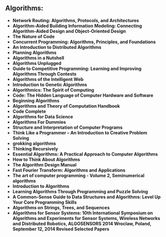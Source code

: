 <h2> Algorithms: </h2>

<ul>

<li><b><a target="_blank" href="https://github.com/manjunath5496/120-Data-Science-Interview-Questions-and-Answers/blob/master/pg(1).pdf" style="text-decoration:none;">Network Routing: Algorithms, Protocols, and Architectures</a></b></li>     
     
  <li><b><a target="_blank" href="https://github.com/manjunath5496/120-Data-Science-Interview-Questions-and-Answers/blob/master/pg(2).pdf" style="text-decoration:none;">Algorithm-Aided Building Information Modeling: Connecting Algorithm-Aided Design and Object-Oriented Design</a></b></li>

  <li><b><a target="_blank" href="https://github.com/manjunath5496/120-Data-Science-Interview-Questions-and-Answers/blob/master/pg(3).pdf" style="text-decoration:none;">The Nature of Code</a></b></li>   
  
<li><b><a target="_blank" href="https://github.com/manjunath5496/120-Data-Science-Interview-Questions-and-Answers/blob/master/pg(4).pdf" style="text-decoration:none;">Concurrent Programming: Algorithms, Principles, and Foundations</a></b></li>   
   
 <li><b><a target="_blank" href="https://github.com/manjunath5496/120-Data-Science-Interview-Questions-and-Answers/blob/master/pg(5).pdf" style="text-decoration:none;">An Introduction to Distributed Algorithms</a></b></li>     
     
  <li><b><a target="_blank" href="https://github.com/manjunath5496/120-Data-Science-Interview-Questions-and-Answers/blob/master/pg(6).pdf" style="text-decoration:none;">Planning Algorithms</a></b></li>

  <li><b><a target="_blank" href="https://github.com/manjunath5496/120-Data-Science-Interview-Questions-and-Answers/blob/master/pg(7).pdf" style="text-decoration:none;">Algorithms in a Nutshell</a></b></li>   
  
  <li><b><a target="_blank" href="https://github.com/manjunath5496/120-Data-Science-Interview-Questions-and-Answers/blob/master/pg(8).pdf" style="text-decoration:none;">Algorithms Unplugged</a></b></li>
  
 <li><b><a target="_blank" href="https://github.com/manjunath5496/120-Data-Science-Interview-Questions-and-Answers/blob/master/pg(9).pdf" style="text-decoration:none;">Guide to Competitive Programming: Learning and Improving Algorithms Through Contests</a></b></li>     
     
  <li><b><a target="_blank" href="https://github.com/manjunath5496/120-Data-Science-Interview-Questions-and-Answers/blob/master/pg(10).pdf" style="text-decoration:none;">Algorithms of the Intelligent Web</a></b></li>

  <li><b><a target="_blank" href="https://github.com/manjunath5496/120-Data-Science-Interview-Questions-and-Answers/blob/master/pg(11).pdf" style="text-decoration:none;">Introduction to Genetic Algorithms</a></b></li>   
  
  <li><b><a target="_blank" href="https://github.com/manjunath5496/120-Data-Science-Interview-Questions-and-Answers/blob/master/pg(12).pdf" style="text-decoration:none;">Algorithmics: The Spirit of Computing</a></b></li>  
  
 
 <li><b><a target="_blank" href="https://github.com/manjunath5496/120-Data-Science-Interview-Questions-and-Answers/blob/master/pg(13).pdf" style="text-decoration:none;">Code: The Hidden Language of Computer Hardware and Software</a></b></li>     
     
  <li><b><a target="_blank" href="https://github.com/manjunath5496/120-Data-Science-Interview-Questions-and-Answers/blob/master/pg(14).pdf" style="text-decoration:none;">Beginning Algorithms</a></b></li>

  <li><b><a target="_blank" href="https://github.com/manjunath5496/120-Data-Science-Interview-Questions-and-Answers/blob/master/pg(15).pdf" style="text-decoration:none;">Algorithms and Theory of Computation Handbook</a></b></li>   
  
  <li><b><a target="_blank" href="https://github.com/manjunath5496/120-Data-Science-Interview-Questions-and-Answers/blob/master/pg(16).pdf" style="text-decoration:none;">Code Complete</a></b></li>  
  
  
 <li><b><a target="_blank" href="https://github.com/manjunath5496/120-Data-Science-Interview-Questions-and-Answers/blob/master/pg(17).pdf" style="text-decoration:none;">Algorithms for Data Science</a></b></li>     
     
  <li><b><a target="_blank" href="https://github.com/manjunath5496/120-Data-Science-Interview-Questions-and-Answers/blob/master/pg(18).pdf" style="text-decoration:none;">Algorithms For Dummies</a></b></li>

  <li><b><a target="_blank" href="https://github.com/manjunath5496/120-Data-Science-Interview-Questions-and-Answers/blob/master/pg(19).pdf" style="text-decoration:none;">Structure and Interpretation of Computer Programs</a></b></li>   
  
<li><b><a target="_blank" href="https://github.com/manjunath5496/120-Data-Science-Interview-Questions-and-Answers/blob/master/pg(20).pdf" style="text-decoration:none;">Think Like a Programmer – An Introduction to Creative Problem Solving</a></b></li>   
   
 <li><b><a target="_blank" href="https://github.com/manjunath5496/120-Data-Science-Interview-Questions-and-Answers/blob/master/pg(21).pdf" style="text-decoration:none;">grokking algorithms</a></b></li>     
     
  <li><b><a target="_blank" href="https://github.com/manjunath5496/120-Data-Science-Interview-Questions-and-Answers/blob/master/pg(22).pdf" style="text-decoration:none;">Thinking Recursively</a></b></li>

  <li><b><a target="_blank" href="https://github.com/manjunath5496/120-Data-Science-Interview-Questions-and-Answers/blob/master/pg(23).pdf" style="text-decoration:none;">Essential Algorithms: A Practical Approach to Computer Algorithms</a></b></li>   
  
  <li><b><a target="_blank" href="https://github.com/manjunath5496/120-Data-Science-Interview-Questions-and-Answers/blob/master/pg(24).pdf" style="text-decoration:none;">How to Think About Algorithms</a></b></li>
  
 <li><b><a target="_blank" href="https://github.com/manjunath5496/120-Data-Science-Interview-Questions-and-Answers/blob/master/pg(25).pdf" style="text-decoration:none;">The Algorithm Design Manual</a></b></li>     
     
  <li><b><a target="_blank" href="https://github.com/manjunath5496/120-Data-Science-Interview-Questions-and-Answers/blob/master/pg(26).pdf" style="text-decoration:none;">Fast Fourier Transform: Algorithms and Applications</a></b></li>

  <li><b><a target="_blank" href="https://github.com/manjunath5496/120-Data-Science-Interview-Questions-and-Answers/blob/master/pg(27).pdf" style="text-decoration:none;">The art of computer programming - Volume 2, Seminumerical algorithms</a></b></li>   
  
  <li><b><a target="_blank" href="https://github.com/manjunath5496/120-Data-Science-Interview-Questions-and-Answers/blob/master/pg(28).pdf" style="text-decoration:none;">Introduction to Algorithms</a></b></li>  
  
 
 <li><b><a target="_blank" href="https://github.com/manjunath5496/120-Data-Science-Interview-Questions-and-Answers/blob/master/pg(29).pdf" style="text-decoration:none;">Learning Algorithms Through Programming and Puzzle Solving</a></b></li>     
     
  <li><b><a target="_blank" href="https://github.com/manjunath5496/120-Data-Science-Interview-Questions-and-Answers/blob/master/pg(30).pdf" style="text-decoration:none;">A Common-Sense Guide to Data Structures and Algorithms: Level Up Your Core Programming Skills</a></b></li>

  <li><b><a target="_blank" href="https://github.com/manjunath5496/120-Data-Science-Interview-Questions-and-Answers/blob/master/pg(31).pdf" style="text-decoration:none;">Algorithms on Strings, Trees, and Sequences</a></b></li>   
  
  <li><b><a target="_blank" href="https://github.com/manjunath5496/120-Data-Science-Interview-Questions-and-Answers/blob/master/pg(32).pdf" style="text-decoration:none;">Algorithms for Sensor Systems: 10th International Symposium on Algorithms and Experiments for Sensor Systems, Wireless Networks and Distributed Robotics, ALGOSENSORS 2014 Wroclaw, Poland, September 12, 2014 Revised Selected Papers</a></b></li>   
  
  
  
  
  
  
  
  
  
  
  
  
  
  
  
  
  
  

</ul>
